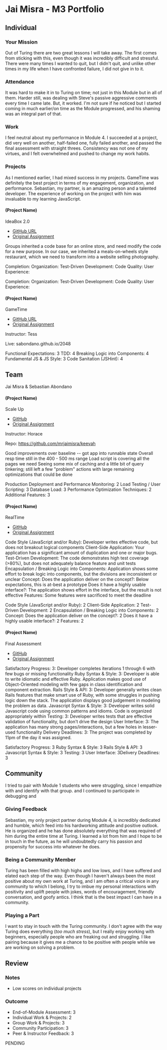 # Jai Misra - M3 Portfolio

## Individual

### Your Mission

Out of Turing there are two great lessons I will take away. The first comes from
sticking with this, even though it was incredibly difficult and stressful.
There were many times I wanted to quit, but I didn't quit, and unlike other
times in my life when I have confronted failure, I did not give in to it.

### Attendance

It was hard to make it in to Turing on time; not just in this Module but in all
of them. Harder still, was dealing with Steve's passive aggressive comments
every time I came late. But, it worked. I'm not sure if he noticed but I started
coming in much earlier/on time as the Module progressed, and his shaming was an
integral part of that.

### Work

I feel neutral about my performance in Module 4. I succeeded at a project,
did very well on another, half-failed one, fully failed another, and passed the
final assessment with straight threes. Consistency was not one of my virtues,
and I felt overwhelmed and pushed to change my work habits.  

### Projects

As I mentioned earlier, I had mixed success in my projects. GameTime was definitely
the best project in terms of my engagement, organization, and performance. Sebastian,
my partner, is an amazing person and a talented developer. The experience of working
on the project with him was invaluable to my learning JavaScript.

#### (Project Name)

IdeaBox 2.0

* [GitHub URL](http://github.com/mrjaimisra/the_pivot)
* [Original Assignment](https://github.com/turingschool/lesson_plans/blob/master/ruby_03-professional_rails_applications/the_pivot.markdown)

Groups inherited a code base for an online store, and need modify the code for a new purpose. In our case, we inherited a meals-on-wheels style restaurant, which we need to transform into a website selling photography.

Completion:
Organization:
Test-Driven Development:
Code Quality:
User Experience:

Completion:
Organization:
Test-Driven Development:
Code Quality:
User Experience:

#### (Project Name)

GameTime

* [GitHub URL](https://github.com/sabondano/2048)
* [Original Assignment](https://github.com/turingschool/lesson_plans/blob/master/ruby_04-apis_and_scalability/gametime_project.markdown)

Instructor: Tess

Live: sabondano.github.io/2048

Functional Expectations: 3
TDD: 4
Breaking Logic into Components: 4
Fundamental JS & JS Style: 3
Code Sanitation (JSHint): 4

## Team

Jai Misra & Sebastian Abondano

#### (Project Name)

Scale Up

* [GitHub](https://github.com/mrjaimisra/keevah)
* [Original Assignment](https://github.com/turingschool)

Instructor: Horace

Repo: https://github.com/mrjaimisra/keevah

Good improvements over baseline -- got app into runnable state
Overall resp time still in the 400 - 500 ms range
Load script is covering all the pages we need
Seeing some mix of caching and a little bit of query tinkering; still left a few "problem" actions with large remaining optimizations that could be done

Production Deployment and Performance Monitoring: 2
Load Testing / User Scripting: 3
Database Load: 3
Performance Optimization Techniques: 2
Additional Features: 3

#### (Project Name)

RealTime

* [GitHub](https://github.com/mrjaimisra/shiny-silver-poll)
* [Original Assignment](https://github.com/turingschool/curriculum/blob/master/source/projects/real_time.markdown)

Code Style (JavaScript and/or Ruby): Developer writes effective code, but does not breakout logical components
Client-Side Application: Your application has a significant amount of duplication and one or major bugs.
Test-Driven Development: The code demonstrates high test coverage (>80%), but does not adequately balance feature and unit tests
Encapsulation / Breaking Logic into Components: Application shows some effort to break logic into components, but the divisions are inconsistent or unclear
Concept: Does the application deliver on the concept?: Below expectations, this is at-best a prototype
Does it have a highly usable interface?: The application shows effort in the interface, but the result is not effective
Features: Some features were sacrificed to meet the deadline

Code Style (JavaScript and/or Ruby): 2
Client-Side Application: 2
Test-Driven Development: 2
Encapsulation / Breaking Logic into Components: 2
Concept: Does the application deliver on the concept?: 2
Does it have a highly usable interface?: 2
Features: 2

#### (Project Name)

Final Assessment

* [GitHub](http://github.com/mrjaimisra/final-assessment)
* [Original Assignment](https://gist.github.com/stevekinney/7423bf8d4a4a8622b386)

Satisfactory Progress: 3: Developer completes iterations 1 through 6 with few bugs or missing functionality
Ruby Syntax & Style: 3: Developer is able to write idiomatic and effective Ruby. Application makes good use of Object-Oriented modeling with few gaps in class identification and component extraction.
Rails Style & API: 3: Developer generally writes clean Rails features that make smart use of Ruby, with some struggles in pushing logic down the stack. The application displays good judgement in modeling the problem as data.
Javascript Syntax & Style: 3: Developer writes solid Javascript code using common patterns and idioms. Code is organized appropriately within
Testing: 3: Developer writes tests that are effective validation of functionality, but don't drive the design
​User Interface: 3: The application has many strong pages/interactions, but a few holes in lesser-used functionality
​Delivery Deadlines: 3: The project was completed by 11pm of the day it was assigned.

Satisfactory Progress: 3
Ruby Syntax & Style: 3
Rails Style & API: 3
Javascript Syntax & Style: 3
Testing: 3
​User Interface: 3
​Delivery Deadlines: 3

## Community

I tried to pair with Module 1 students who were struggling, since I empathize with
and identify with that group. and I continued to participate in
debugging and

### Giving Feedback

Sebastian, my only project partner during Module 4, is incredibly dedicated and humble,
which feed into his hardworking attitude and positive outlook. He is organized and he
has done absolutely everything that was required of him during the entire time at
Turing. I learned a lot from him and I hope to be in touch in the future, as he will
undoubtedly carry his passion and propensity for success into whatever he does.

### Being a Community Member

Turing has been filled with high highs and low lows, and I have suffered and elated
each step of the way. Even though I haven't always been the most positive about my own
work at Turing, and I am often a critical voice in any community to which I belong,
I try to imbue my personal interactions with positivity and uplift people with
jokes, words of encouragement, friendly conversation, and goofy antics. I think
that is the best impact I can have in a community.

### Playing a Part

I want to stay in touch with the Turing community. I don't agree with the way Turing
does everything (*too much stress*), but I really enjoy working with beginners,
especially people who are freaking out and struggling. I like pairing because it gives
me a chance to be positive with people while we are working on solving a problem.

## Review

### Notes

- Low scores on individual projects

### Outcome

- End-of-Module Assessment: 3
- Individual Work & Projects: 2
- Group Work & Projects: 3
- Community Participation: 3
- Peer & Instructor Feedback: 3

PENDING
